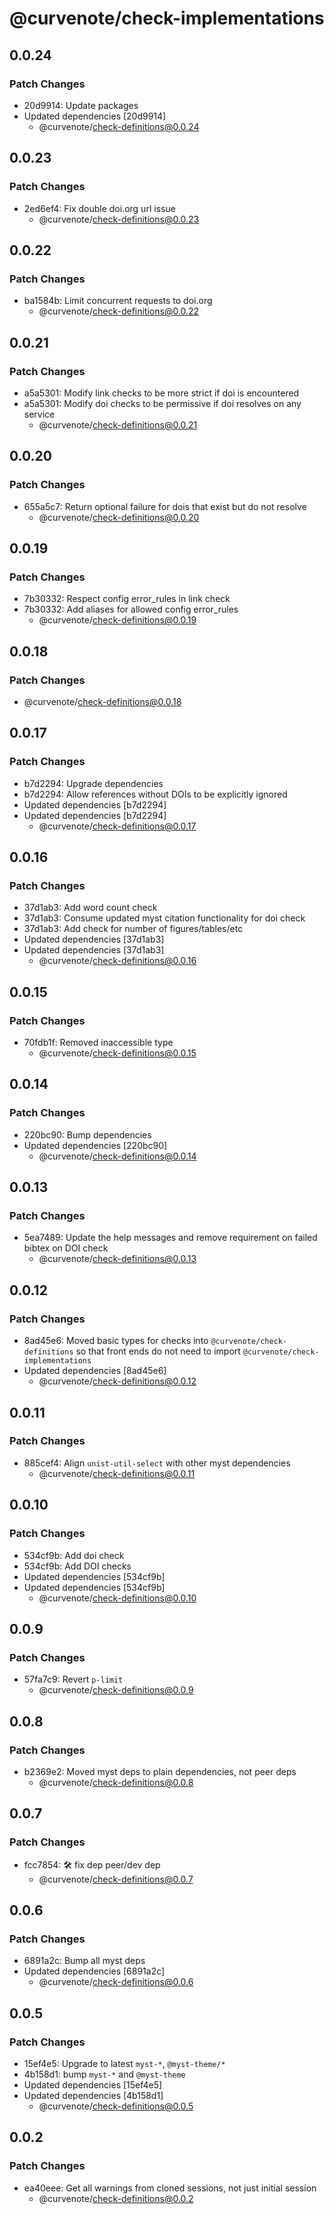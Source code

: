 # @curvenote/check-implementations

## 0.0.24

### Patch Changes

- 20d9914: Update packages
- Updated dependencies [20d9914]
  - @curvenote/check-definitions@0.0.24

## 0.0.23

### Patch Changes

- 2ed6ef4: Fix double doi.org url issue
  - @curvenote/check-definitions@0.0.23

## 0.0.22

### Patch Changes

- ba1584b: Limit concurrent requests to doi.org
  - @curvenote/check-definitions@0.0.22

## 0.0.21

### Patch Changes

- a5a5301: Modify link checks to be more strict if doi is encountered
- a5a5301: Modify doi checks to be permissive if doi resolves on any service
  - @curvenote/check-definitions@0.0.21

## 0.0.20

### Patch Changes

- 655a5c7: Return optional failure for dois that exist but do not resolve
  - @curvenote/check-definitions@0.0.20

## 0.0.19

### Patch Changes

- 7b30332: Respect config error_rules in link check
- 7b30332: Add aliases for allowed config error_rules
  - @curvenote/check-definitions@0.0.19

## 0.0.18

### Patch Changes

- @curvenote/check-definitions@0.0.18

## 0.0.17

### Patch Changes

- b7d2294: Upgrade dependencies
- b7d2294: Allow references without DOIs to be explicitly ignored
- Updated dependencies [b7d2294]
- Updated dependencies [b7d2294]
  - @curvenote/check-definitions@0.0.17

## 0.0.16

### Patch Changes

- 37d1ab3: Add word count check
- 37d1ab3: Consume updated myst citation functionality for doi check
- 37d1ab3: Add check for number of figures/tables/etc
- Updated dependencies [37d1ab3]
- Updated dependencies [37d1ab3]
  - @curvenote/check-definitions@0.0.16

## 0.0.15

### Patch Changes

- 70fdb1f: Removed inaccessible type
  - @curvenote/check-definitions@0.0.15

## 0.0.14

### Patch Changes

- 220bc90: Bump dependencies
- Updated dependencies [220bc90]
  - @curvenote/check-definitions@0.0.14

## 0.0.13

### Patch Changes

- 5ea7489: Update the help messages and remove requirement on failed bibtex on DOI check
  - @curvenote/check-definitions@0.0.13

## 0.0.12

### Patch Changes

- 8ad45e6: Moved basic types for checks into `@curvenote/check-definitions` so that front ends do not need to import `@curvenote/check-implementations`
- Updated dependencies [8ad45e6]
  - @curvenote/check-definitions@0.0.12

## 0.0.11

### Patch Changes

- 885cef4: Align `unist-util-select` with other myst dependencies
  - @curvenote/check-definitions@0.0.11

## 0.0.10

### Patch Changes

- 534cf9b: Add doi check
- 534cf9b: Add DOI checks
- Updated dependencies [534cf9b]
- Updated dependencies [534cf9b]
  - @curvenote/check-definitions@0.0.10

## 0.0.9

### Patch Changes

- 57fa7c9: Revert `p-limit`
  - @curvenote/check-definitions@0.0.9

## 0.0.8

### Patch Changes

- b2369e2: Moved myst deps to plain dependencies, not peer deps
  - @curvenote/check-definitions@0.0.8

## 0.0.7

### Patch Changes

- fcc7854: 🛠 fix dep peer/dev dep
  - @curvenote/check-definitions@0.0.7

## 0.0.6

### Patch Changes

- 6891a2c: Bump all myst deps
- Updated dependencies [6891a2c]
  - @curvenote/check-definitions@0.0.6

## 0.0.5

### Patch Changes

- 15ef4e5: Upgrade to latest `myst-*`, `@myst-theme/*`
- 4b158d1: bump `myst-*` and `@myst-theme`
- Updated dependencies [15ef4e5]
- Updated dependencies [4b158d1]
  - @curvenote/check-definitions@0.0.5

## 0.0.2

### Patch Changes

- ea40eee: Get all warnings from cloned sessions, not just initial session
  - @curvenote/check-definitions@0.0.2
